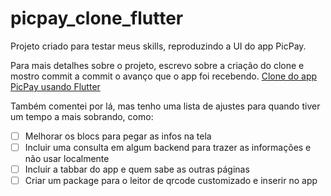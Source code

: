 # picpay_clone_flutter

Projeto criado para testar meus skills, reproduzindo a UI do app PicPay.

Para mais detalhes sobre o projeto, escrevo sobre a criação do clone e mostro commit a commit o avanço que o app foi recebendo.
[Clone do app PicPay usando Flutter](https://leonardobenedeti.github.io/picpay-clone-using-flutter)

Também comentei por lá, mas tenho uma lista de ajustes para quando tiver um tempo a mais sobrando, como:
- [ ] Melhorar os blocs para pegar as infos na tela
- [ ] Incluir uma consulta em algum backend para trazer as informações e não usar localmente
- [ ] Incluir a tabbar do app e quem sabe as outras páginas
- [ ] Criar um package para o leitor de qrcode customizado e inserir no app
